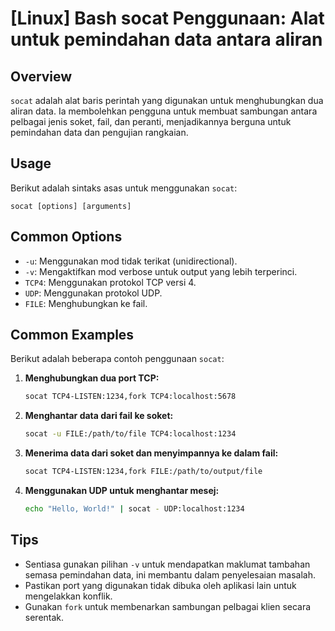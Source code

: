 # [Linux] Bash socat Penggunaan: Alat untuk pemindahan data antara aliran

## Overview
`socat` adalah alat baris perintah yang digunakan untuk menghubungkan dua aliran data. Ia membolehkan pengguna untuk membuat sambungan antara pelbagai jenis soket, fail, dan peranti, menjadikannya berguna untuk pemindahan data dan pengujian rangkaian.

## Usage
Berikut adalah sintaks asas untuk menggunakan `socat`:

```
socat [options] [arguments]
```

## Common Options
- `-u`: Menggunakan mod tidak terikat (unidirectional).
- `-v`: Mengaktifkan mod verbose untuk output yang lebih terperinci.
- `TCP4`: Menggunakan protokol TCP versi 4.
- `UDP`: Menggunakan protokol UDP.
- `FILE`: Menghubungkan ke fail.

## Common Examples
Berikut adalah beberapa contoh penggunaan `socat`:

1. **Menghubungkan dua port TCP:**
   ```bash
   socat TCP4-LISTEN:1234,fork TCP4:localhost:5678
   ```

2. **Menghantar data dari fail ke soket:**
   ```bash
   socat -u FILE:/path/to/file TCP4:localhost:1234
   ```

3. **Menerima data dari soket dan menyimpannya ke dalam fail:**
   ```bash
   socat TCP4-LISTEN:1234,fork FILE:/path/to/output/file
   ```

4. **Menggunakan UDP untuk menghantar mesej:**
   ```bash
   echo "Hello, World!" | socat - UDP:localhost:1234
   ```

## Tips
- Sentiasa gunakan pilihan `-v` untuk mendapatkan maklumat tambahan semasa pemindahan data, ini membantu dalam penyelesaian masalah.
- Pastikan port yang digunakan tidak dibuka oleh aplikasi lain untuk mengelakkan konflik.
- Gunakan `fork` untuk membenarkan sambungan pelbagai klien secara serentak.